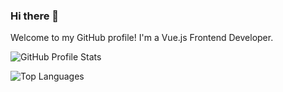 ### Hi there 👋

<!--
**Notoavina/Notoavina** is a ✨ _special_ ✨ repository because its `README.md` (this file) appears on your GitHub profile.

Here are some ideas to get you started:

- 🔭 I’m currently working on ...
- 🌱 I’m currently learning ...
- 👯 I’m looking to collaborate on ...
- 🤔 I’m looking for help with ...
- 💬 Ask me about ...
- 📫 How to reach me: ...
- 😄 Pronouns: ...
- ⚡ Fun fact: ...
-->

Welcome to my GitHub profile! I'm a Vue.js Frontend Developer.

<!-- GitHub Profile Stats -->
![GitHub Profile Stats](https://github-readme-stats.vercel.app/api?username=Notoavina&show_icons=true&count_private=true&hide_title=true)

<!-- Top Languages Card -->
![Top Languages](https://github-readme-stats.vercel.app/api/top-langs/?username=Notoavina&layout=compact&hide_title=true)


